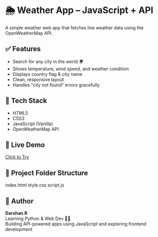 # 🌦️ Weather App – JavaScript + API

A simple weather web app that fetches live weather data using the OpenWeatherMap API.

## ✅ Features
- Search for any city in the world 🌍  
- Shows temperature, wind speed, and weather condition  
- Displays country flag & city name  
- Clean, responsive layout  
- Handles \"city not found\" errors gracefully

## 🧠 Tech Stack
- HTML5  
- CSS3  
- JavaScript (Vanilla)  
- OpenWeatherMap API

## 🚀 Live Demo
[Click to Try](https://darshan82775.github.io/weather-app-javascript-api)

## 📁 Project Folder Structure
index.html
style.css
script.js

## 🙌 Author
**Darshan R**  
Learning Python & Web Dev 👨‍💻  
Building API-powered apps using JavaScript and exploring frontend development
